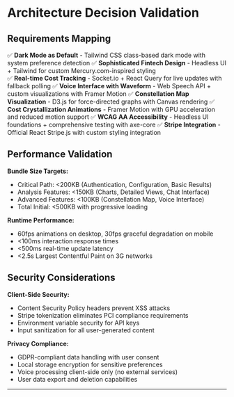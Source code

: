 # Architecture Decision Validation

## Requirements Mapping

✅ **Dark Mode as Default** - Tailwind CSS class-based dark mode with system preference detection
✅ **Sophisticated Fintech Design** - Headless UI + Tailwind for custom Mercury.com-inspired styling  
✅ **Real-time Cost Tracking** - Socket.io + React Query for live updates with fallback polling
✅ **Voice Interface with Waveform** - Web Speech API + custom visualizations with Framer Motion
✅ **Constellation Map Visualization** - D3.js for force-directed graphs with Canvas rendering
✅ **Cost Crystallization Animations** - Framer Motion with GPU acceleration and reduced motion support
✅ **WCAG AA Accessibility** - Headless UI foundations + comprehensive testing with axe-core
✅ **Stripe Integration** - Official React Stripe.js with custom styling integration

## Performance Validation

**Bundle Size Targets:**
- Critical Path: <200KB (Authentication, Configuration, Basic Results)
- Analysis Features: <150KB (Charts, Detailed Views, Chat Interface)  
- Advanced Features: <100KB (Constellation Map, Voice Interface)
- Total Initial: <500KB with progressive loading

**Runtime Performance:**
- 60fps animations on desktop, 30fps graceful degradation on mobile
- <100ms interaction response times
- <500ms real-time update latency
- <2.5s Largest Contentful Paint on 3G networks

## Security Considerations

**Client-Side Security:**
- Content Security Policy headers prevent XSS attacks
- Stripe tokenization eliminates PCI compliance requirements
- Environment variable security for API keys
- Input sanitization for all user-generated content

**Privacy Compliance:**
- GDPR-compliant data handling with user consent
- Local storage encryption for sensitive preferences
- Voice processing client-side only (no external services)
- User data export and deletion capabilities

---
